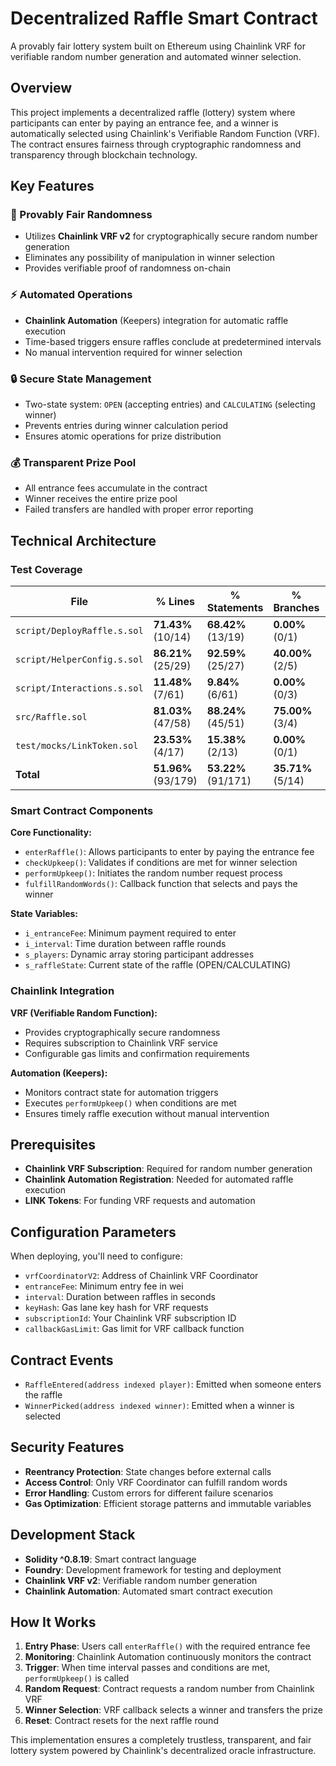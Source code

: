 # Decentralized Raffle Smart Contract

A provably fair lottery system built on Ethereum using Chainlink VRF for verifiable random number generation and automated winner selection.

## Overview

This project implements a decentralized raffle (lottery) system where participants can enter by paying an entrance fee, and a winner is automatically selected using Chainlink's Verifiable Random Function (VRF). The contract ensures fairness through cryptographic randomness and transparency through blockchain technology.

## Key Features

### 🎲 Provably Fair Randomness
- Utilizes **Chainlink VRF v2** for cryptographically secure random number generation
- Eliminates any possibility of manipulation in winner selection
- Provides verifiable proof of randomness on-chain

### ⚡ Automated Operations
- **Chainlink Automation** (Keepers) integration for automatic raffle execution
- Time-based triggers ensure raffles conclude at predetermined intervals
- No manual intervention required for winner selection

### 🔒 Secure State Management
- Two-state system: `OPEN` (accepting entries) and `CALCULATING` (selecting winner)
- Prevents entries during winner calculation period
- Ensures atomic operations for prize distribution

### 💰 Transparent Prize Pool
- All entrance fees accumulate in the contract
- Winner receives the entire prize pool
- Failed transfers are handled with proper error reporting

## Technical Architecture

### Test Coverage 

| File                        | % Lines             | % Statements        | % Branches        | % Functions        |
| --------------------------- | ------------------- | ------------------- | ----------------- | ------------------ |
| `script/DeployRaffle.s.sol` | **71.43%** (10/14)  | **68.42%** (13/19)  | **0.00%** (0/1)   | **100.00%** (1/1)  |
| `script/HelperConfig.s.sol` | **86.21%** (25/29)  | **92.59%** (25/27)  | **40.00%** (2/5)  | **66.67%** (4/6)   |
| `script/Interactions.s.sol` | **11.48%** (7/61)   | **9.84%** (6/61)    | **0.00%** (0/3)   | **11.11%** (1/9)   |
| `src/Raffle.sol`            | **81.03%** (47/58)  | **88.24%** (45/51)  | **75.00%** (3/4)  | **64.29%** (9/14)  |
| `test/mocks/LinkToken.sol`  | **23.53%** (4/17)   | **15.38%** (2/13)   | **0.00%** (0/1)   | **40.00%** (2/5)   |
| **Total**                   | **51.96%** (93/179) | **53.22%** (91/171) | **35.71%** (5/14) | **48.57%** (17/35) |


### Smart Contract Components

**Core Functionality:**
- `enterRaffle()`: Allows participants to enter by paying the entrance fee
- `checkUpkeep()`: Validates if conditions are met for winner selection
- `performUpkeep()`: Initiates the random number request process
- `fulfillRandomWords()`: Callback function that selects and pays the winner

**State Variables:**
- `i_entranceFee`: Minimum payment required to enter
- `i_interval`: Time duration between raffle rounds
- `s_players`: Dynamic array storing participant addresses
- `s_raffleState`: Current state of the raffle (OPEN/CALCULATING)

### Chainlink Integration

**VRF (Verifiable Random Function):**
- Provides cryptographically secure randomness
- Requires subscription to Chainlink VRF service
- Configurable gas limits and confirmation requirements

**Automation (Keepers):**
- Monitors contract state for automation triggers
- Executes `performUpkeep()` when conditions are met
- Ensures timely raffle execution without manual intervention

## Prerequisites

- **Chainlink VRF Subscription**: Required for random number generation
- **Chainlink Automation Registration**: Needed for automated raffle execution
- **LINK Tokens**: For funding VRF requests and automation

## Configuration Parameters

When deploying, you'll need to configure:

- `vrfCoordinatorV2`: Address of Chainlink VRF Coordinator
- `entranceFee`: Minimum entry fee in wei
- `interval`: Duration between raffles in seconds
- `keyHash`: Gas lane key hash for VRF requests
- `subscriptionId`: Your Chainlink VRF subscription ID
- `callbackGasLimit`: Gas limit for VRF callback function

## Contract Events

- `RaffleEntered(address indexed player)`: Emitted when someone enters the raffle
- `WinnerPicked(address indexed winner)`: Emitted when a winner is selected

## Security Features

- **Reentrancy Protection**: State changes before external calls
- **Access Control**: Only VRF Coordinator can fulfill random words
- **Error Handling**: Custom errors for different failure scenarios
- **Gas Optimization**: Efficient storage patterns and immutable variables

## Development Stack

- **Solidity ^0.8.19**: Smart contract language
- **Foundry**: Development framework for testing and deployment
- **Chainlink VRF v2**: Verifiable random number generation
- **Chainlink Automation**: Automated smart contract execution

## How It Works

1. **Entry Phase**: Users call `enterRaffle()` with the required entrance fee
2. **Monitoring**: Chainlink Automation continuously monitors the contract
3. **Trigger**: When time interval passes and conditions are met, `performUpkeep()` is called
4. **Random Request**: Contract requests a random number from Chainlink VRF
5. **Winner Selection**: VRF callback selects a winner and transfers the prize
6. **Reset**: Contract resets for the next raffle round

This implementation ensures a completely trustless, transparent, and fair lottery system powered by Chainlink's decentralized oracle infrastructure.